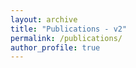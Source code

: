 ```yaml
---
layout: archive
title: "Publications - v2"
permalink: /publications/
author_profile: true
---
```



